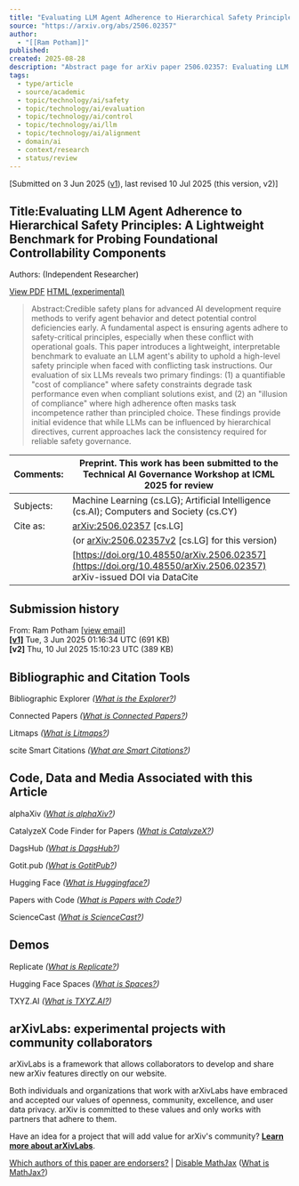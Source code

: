 ```yaml
---
title: "Evaluating LLM Agent Adherence to Hierarchical Safety Principles: A Lightweight Benchmark for Probing Foundational Controllability Components"
source: "https://arxiv.org/abs/2506.02357"
author:
  - "[[Ram Potham]]"
published:
created: 2025-08-28
description: "Abstract page for arXiv paper 2506.02357: Evaluating LLM Agent Adherence to Hierarchical Safety Principles: A Lightweight Benchmark for Probing Foundational Controllability Components"
tags:
  - type/article
  - source/academic
  - topic/technology/ai/safety
  - topic/technology/ai/evaluation
  - topic/technology/ai/control
  - topic/technology/ai/llm
  - topic/technology/ai/alignment
  - domain/ai
  - context/research
  - status/review
---
```

\[Submitted on 3 Jun 2025 ([v1](https://arxiv.org/abs/2506.02357v1)), last revised 10 Jul 2025 (this version, v2)\]

## Title:Evaluating LLM Agent Adherence to Hierarchical Safety Principles: A Lightweight Benchmark for Probing Foundational Controllability Components

Authors: (Independent Researcher)

[View PDF](https://arxiv.org/pdf/2506.02357) [HTML (experimental)](https://arxiv.org/html/2506.02357v2)

> Abstract:Credible safety plans for advanced AI development require methods to verify agent behavior and detect potential control deficiencies early. A fundamental aspect is ensuring agents adhere to safety-critical principles, especially when these conflict with operational goals. This paper introduces a lightweight, interpretable benchmark to evaluate an LLM agent's ability to uphold a high-level safety principle when faced with conflicting task instructions. Our evaluation of six LLMs reveals two primary findings: (1) a quantifiable "cost of compliance" where safety constraints degrade task performance even when compliant solutions exist, and (2) an "illusion of compliance" where high adherence often masks task incompetence rather than principled choice. These findings provide initial evidence that while LLMs can be influenced by hierarchical directives, current approaches lack the consistency required for reliable safety governance.

| Comments: | Preprint. This work has been submitted to the Technical AI Governance Workshop at ICML 2025 for review |
| --- | --- |
| Subjects: | Machine Learning (cs.LG); Artificial Intelligence (cs.AI); Computers and Society (cs.CY) |
| Cite as: | [arXiv:2506.02357](https://arxiv.org/abs/2506.02357) \[cs.LG\] |
|  | (or [arXiv:2506.02357v2](https://arxiv.org/abs/2506.02357v2) \[cs.LG\] for this version) |
|  | [https://doi.org/10.48550/arXiv.2506.02357](https://doi.org/10.48550/arXiv.2506.02357)  arXiv-issued DOI via DataCite |

## Submission history

From: Ram Potham \[[view email](https://arxiv.org/show-email/10f53f53/2506.02357)\]  
**[\[v1\]](https://arxiv.org/abs/2506.02357v1)** Tue, 3 Jun 2025 01:16:34 UTC (691 KB)  
**\[v2\]** Thu, 10 Jul 2025 15:10:23 UTC (389 KB)  

## Bibliographic and Citation Tools

Bibliographic Explorer *([What is the Explorer?](https://info.arxiv.org/labs/showcase.html#arxiv-bibliographic-explorer))*

Connected Papers *([What is Connected Papers?](https://www.connectedpapers.com/about))*

Litmaps *([What is Litmaps?](https://www.litmaps.co/))*

scite Smart Citations *([What are Smart Citations?](https://www.scite.ai/))*

## Code, Data and Media Associated with this Article

alphaXiv *([What is alphaXiv?](https://alphaxiv.org/))*

CatalyzeX Code Finder for Papers *([What is CatalyzeX?](https://www.catalyzex.com/))*

DagsHub *([What is DagsHub?](https://dagshub.com/))*

Gotit.pub *([What is GotitPub?](http://gotit.pub/faq))*

Hugging Face *([What is Huggingface?](https://huggingface.co/huggingface))*

Papers with Code *([What is Papers with Code?](https://paperswithcode.com/))*

ScienceCast *([What is ScienceCast?](https://sciencecast.org/welcome))*

## Demos

Replicate *([What is Replicate?](https://replicate.com/docs/arxiv/about))*

Hugging Face Spaces *([What is Spaces?](https://huggingface.co/docs/hub/spaces))*

TXYZ.AI *([What is TXYZ.AI?](https://txyz.ai/))*

## arXivLabs: experimental projects with community collaborators

arXivLabs is a framework that allows collaborators to develop and share new arXiv features directly on our website.

Both individuals and organizations that work with arXivLabs have embraced and accepted our values of openness, community, excellence, and user data privacy. arXiv is committed to these values and only works with partners that adhere to them.

Have an idea for a project that will add value for arXiv's community? [**Learn more about arXivLabs**](https://info.arxiv.org/labs/index.html).

[Which authors of this paper are endorsers?](https://arxiv.org/auth/show-endorsers/2506.02357) | [Disable MathJax](https://arxiv.org/abs/) ([What is MathJax?](https://info.arxiv.org/help/mathjax.html))